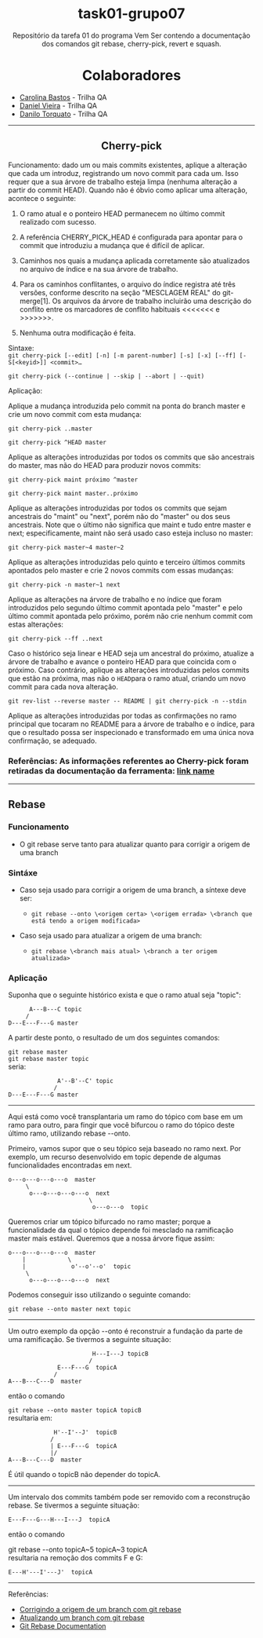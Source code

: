 
<h1 align="center">task01-grupo07</h1>


<p align="center">Repositório da tarefa 01 do programa Vem Ser contendo a documentação dos comandos git rebase, cherry-pick, revert e squash.</p>

<h1 align="center">Colaboradores</h1>


- [Carolina Bastos](https://github.com/bastoscarolina) - Trilha QA
- [Daniel Vieira](https://github.com/dhermys) - Trilha QA
- [Danilo Torquato](https://github.com/DaniloTorquatoUbaldine) - Trilha QA

---

<h2 align="center">Cherry-pick</h2>
Funcionamento: dado um ou mais commits existentes, aplique a alteração que cada um introduz, registrando um novo commit para cada um. Isso requer que a sua árvore de trabalho esteja limpa (nenhuma alteração a partir do commit HEAD). 
Quando não é óbvio como aplicar uma alteração, acontece o seguinte: 

1. O ramo atual e o ponteiro HEAD permanecem no último commit realizado com sucesso.

2. A referência CHERRY_PICK_HEAD é configurada para apontar para o commit que introduziu a mudança que é difícil de aplicar.

3. Caminhos nos quais a mudança aplicada corretamente são atualizados no arquivo de índice e na sua árvore de trabalho.

4. Para os caminhos conflitantes, o arquivo do índice registra até três versões, conforme descrito na seção "MESCLAGEM REAL" do git-merge[1]. Os arquivos da árvore de trabalho incluirão uma descrição do conflito entre os marcadores de conflito habituais <<<<<<< e >>>>>>>.

5. Nenhuma outra modificação é feita.

Sintaxe:  
`git cherry-pick [--edit] [-n] [-m parent-number] [-s] [-x] [--ff]
		  [-S[<keyid>]] <commit>…​`

`git cherry-pick (--continue | --skip | --abort | --quit)`

Aplicação:  

Aplique a mudança introduzida pelo commit na ponta do branch master e crie um novo commit com esta mudança:

`git cherry-pick ..master`

`git cherry-pick ^HEAD master`

Aplique as alterações introduzidas por todos os commits que são ancestrais do master, mas não do HEAD para produzir novos commits:

`git cherry-pick maint próximo ^master`


`git cherry-pick maint master..próximo`

Aplique as alterações introduzidas por todos os commits que sejam ancestrais do "maint" ou "next", porém não do "master" ou dos seus ancestrais. Note que o último não significa que maint e tudo entre master e next; especificamente, maint não será usado caso esteja incluso no master:

`git cherry-pick master~4 master~2`

Aplique as alterações introduzidas pelo quinto e terceiro últimos commits apontados pelo master e crie 2 novos commits com essas mudanças:

`git cherry-pick -n master~1 next`

Aplique as alterações na árvore de trabalho e no índice que foram introduzidos pelo segundo último commit apontada pelo "master" e pelo último commit apontada pelo próximo, porém não crie nenhum commit com estas alterações:

`git cherry-pick --ff ..next`

Caso o histórico seja linear e HEAD seja um ancestral do próximo, atualize a árvore de trabalho e avance o ponteiro HEAD para que coincida com o próximo. Caso contrário, aplique as alterações introduzidas pelos commits que estão na próxima, mas não o `HEAD`para o ramo atual, criando um novo commit para cada nova alteração.

`git rev-list --reverse master -- README | git cherry-pick -n --stdin`

Aplique as alterações introduzidas por todas as confirmações no ramo principal que tocaram no README para a árvore de trabalho e o índice, para que o resultado possa ser inspecionado e transformado em uma única nova confirmação, se adequado.



### Referências: As informações referentes ao Cherry-pick foram retiradas da documentação da ferramenta: [link name](https://git-scm.com/docs/git-cherry-pick/pt_BR)

---
## Rebase

### Funcionamento

- O git rebase serve tanto para atualizar quanto para corrigir a origem de uma branch

### Sintáxe

- Caso seja usado para corrigir a origem de uma branch, a síntexe deve ser:
  -  `git rebase --onto \<origem certa> \<origem errada> \<branch que está tendo a origem modificada>`

- Caso seja usado para atualizar a origem de uma branch:
  - `git rebase \<branch mais atual> \<branch a ter origem atualizada>`

### Aplicação


Suponha que o seguinte histórico exista e que o ramo atual seja "topic":

          A---B---C topic
         /
    D---E---F---G master
A partir deste ponto, o resultado de um dos seguintes comandos:

`git rebase master` <br>
`git rebase master topic` <br>
seria:

                  A'--B'--C' topic
                 /
    D---E---F---G master

---
Aqui está como você transplantaria um ramo do tópico com base em um ramo para outro, para fingir que você bifurcou o ramo do tópico deste último ramo, utilizando rebase --onto.

Primeiro, vamos supor que o seu tópico seja baseado no ramo next. Por exemplo, um recurso desenvolvido em topic depende de algumas funcionalidades encontradas em next.

    o---o---o---o---o  master
         \
          o---o---o---o---o  next
                           \
                            o---o---o  topic


Queremos criar um tópico bifurcado no ramo master; porque a funcionalidade da qual o tópico depende foi mesclado na ramificação master mais estável. Queremos que a nossa árvore fique assim:

    o---o---o---o---o  master
        |            \
        |             o'--o'--o'  topic
         \
          o---o---o---o---o  next
Podemos conseguir isso utilizando o seguinte comando:

`git rebase --onto master next topic`

---
Um outro exemplo da opção --onto é reconstruir a fundação da parte de uma ramificação. Se tivermos a seguinte situação:

                            H---I---J topicB
                           /
                  E---F---G  topicA
                 /
    A---B---C---D  master
então o comando

`git rebase --onto master topicA topicB` <br>
resultaria em:

                 H'--I'--J'  topicB
                /
                | E---F---G  topicA
                |/
    A---B---C---D  master
É útil quando o topicB não depender do topicA.

---
Um intervalo dos commits também pode ser removido com a reconstrução rebase. Se tivermos a seguinte situação:

    E---F---G---H---I---J  topicA
então o comando

git rebase --onto topicA~5 topicA~3 topicA <br>
resultaria na remoção dos commits F e G:

    E---H'---I'---J'  topicA
---
Referências:
- [Corrigindo a origem de um branch com git rebase](https://jtemporal.com/corrigindo-a-origem-de-um-branch-com-git-rebase/?utm_source=gitfichas)
- [Atualizando um branch com git rebase](https://jtemporal.com/atualizando-um-branch-com-git-rebase/?utm_source=gitfichas)
- [Git Rebase Documentation](https://git-scm.com/docs/git-rebase/pt_BR)


